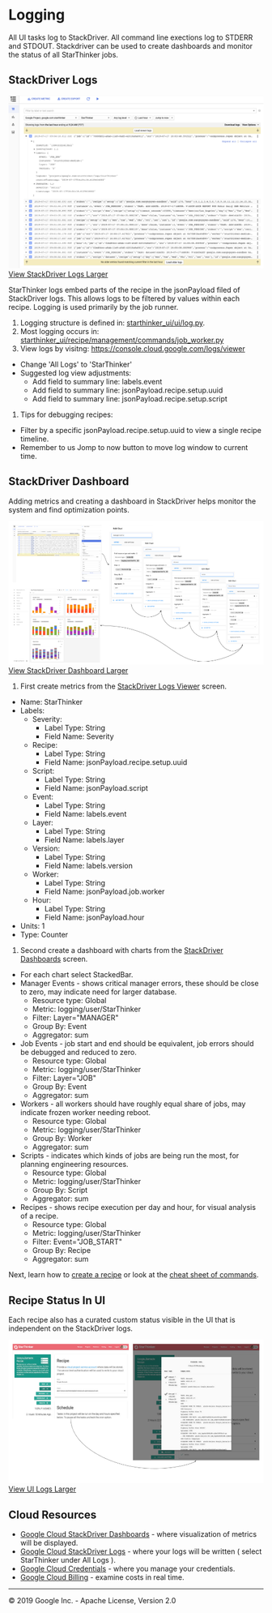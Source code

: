 # Logging

All UI tasks log to StackDriver. All command line exections log to STDERR and STDOUT. Stackdriver
can be used to create dashboards and monitor the status of all StarThinker jobs.

## StackDriver Logs

![StackDriver Logs](images/logging_logs.png)
[View StackDriver Logs Larger](images/logging_logs.png)

StarThinker logs embed parts of the recipe in the jsonPayload filed of StackDriver logs. This allows
logs to be filtered by values within each recipe.  Logging is used primarily by the job runner.

1. Logging structure is defined in: [starthinker_ui/ui/log.py](../starthinker_ui/ui/log.py).
1. Most logging occurs in: [starthinker_ui/recipe/management/commands/job_worker.py](../starthinker_ui/recipe/management/commands/job_worker.py)
1. View logs by visitng: https://console.cloud.google.com/logs/viewer
  - Change 'All Logs' to 'StarThinker'
  - Suggested log view adjustments:
    - Add field to summary line: labels.event
    - Add field to summary line: jsonPayload.recipe.setup.uuid
    - Add field to summary line: jsonPayload.recipe.setup.script
1. Tips for debugging recipes:
  - Filter by a specific jsonPayload.recipe.setup.uuid to view a single recipe timeline.
  - Remember to us Jomp to now button to move log window to current time.

## StackDriver Dashboard

Adding metrics and creating a dashboard in StackDriver helps monitor the system and find 
optimization points.

![StackDriver Dashboard](images/logging_dashboard.png)
[View StackDriver Dashboard Larger](images/logging_dashboard.png)

1. First create metrics from the [StackDriver Logs Viewer](https://console.cloud.google.com/logs/viewer) screen.
  - Name: StarThinker
  - Labels:
    - Severity:
      - Label Type: String
      - Field Name: Severity
    - Recipe:
      - Label Type: String
      - Field Name: jsonPayload.recipe.setup.uuid
    - Script:
      - Label Type: String
      - Field Name: jsonPayload.script
    - Event:
      - Label Type: String
      - Field Name: labels.event
    - Layer:
      - Label Type: String
      - Field Name: labels.layer
    - Version:
      - Label Type: String
      - Field Name: labels.version
    - Worker:
      - Label Type: String
      - Field Name: jsonPayload.job.worker
    - Hour:
      - Label Type: String
      - Field Name: jsonPayload.hour
  - Units: 1
  - Type: Counter 

1. Second create a dashboard with charts from the [StackDriver Dashboards](https://app.google.stackdriver.com/dashboards)  screen. 
  - For each chart select StackedBar.
  - Manager Events - shows critical manager errors, these should be close to zero, may indicate need for larger database. 
    - Resource type: Global
    - Metric: logging/user/StarThinker
    - Filter: Layer="MANAGER"
    - Group By: Event
    - Aggregator: sum
  - Job Events - job start and end should be equivalent, job errors should be debugged and reduced to zero.
    - Resource type: Global
    - Metric: logging/user/StarThinker
    - Filter: Layer="JOB"
    - Group By: Event
    - Aggregator: sum
  - Workers  - all workers should have roughly equal share of jobs, may indicate frozen worker needing reboot. 
    - Resource type: Global
    - Metric: logging/user/StarThinker
    - Group By: Worker
    - Aggregator: sum
  - Scripts - indicates which kinds of jobs are being run the most, for planning engineering resources.
    - Resource type: Global
    - Metric: logging/user/StarThinker
    - Group By: Script
    - Aggregator: sum
  - Recipes - shows recipe execution per day and hour, for visual analysis of a recipe.
    - Resource type: Global
    - Metric: logging/user/StarThinker
    - Filter: Event="JOB_START"
    - Group By: Recipe
    - Aggregator: sum

Next, learn how to [create a recipe](../starthinker/gtech/README.md) or look at the [cheat sheet of commands](cheat_sheet.md). 

## Recipe Status In UI

Each recipe also has a curated custom status visible in the UI that is independent on the StackDriver logs. 

![UI Logs](images/logging_ui.png)
[View UI Logs Larger](images/logging_ui.png)

## Cloud Resources

  - [Google Cloud StackDriver Dashboards](https://console.cloud.google.com/dashboards) - where visualization of metrics will be displayed.
  - [Google Cloud StackDriver Logs](https://console.cloud.google.com/logs/viewer) - where your logs will be written ( select StarThinker under All Logs ).
  - [Google Cloud Credentials](https://console.cloud.google.com/apis/credentials) - where you manage your credentials.
  - [Google Cloud Billing](https://console.cloud.google.com/billing/linkedaccount) - examine costs in real time.

---
&copy; 2019 Google Inc. - Apache License, Version 2.0
